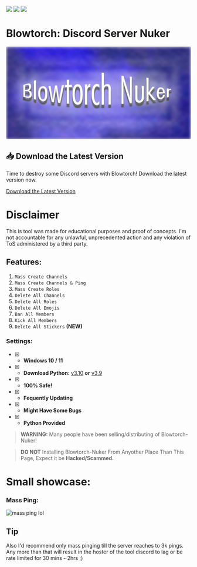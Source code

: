 ![](https://img.shields.io/badge/approved-green) ![](https://img.shields.io/badge/safe-green) ![](https://img.shields.io/badge/working-green)



# Blowtorch: Discord Server Nuker

<img src="images/banner.png">

## 📥 Download the Latest Version

Time to destroy some Discord servers with Blowtorch! Download the latest version now.

[Download the Latest Version](https://github.com/LunkyStinky/Blowtorch-Discord-Nuker/releases/)

# Disclaimer

This is tool was made for educational purposes and proof of concepts. I'm not accountable for any unlawful, unprecedented action and any violation of ToS administered by a third party.

## Features:
1. `Mass Create Channels`
2. `Mass Create Channels & Ping`
3. `Mass Create Roles`
4. `Delete All Channels`
5. `Delete All Roles`
6. `Delete All Emojis`
7. `Ban All Members`
8. `Kick All Members`
9. `Delete All Stickers` **(NEW)**

### Settings:
- [x] - **Windows 10 / 11**
- [x] - **Download Python:** [v3.10](https://www.python.org/ftp/python/3.10.5/python-3.10.5-amd64.exe) **or** [v3.9](https://www.python.org/ftp/python/3.9.0/python-3.9.0-amd64.exe)

- [x] - **100% Safe!**
- [x] - **Fequently Updating**
- [x] - **Might Have Some Bugs**
- [x] - **Python Provided**

> **WARNING:** Many people have been selling/distributing of Blowtorch-Nuker!

> **DO NOT** Installing Blowtorch-Nuker From Anyother Place Than This Page, Expect it be **Hacked/Scammed.**


# Small showcase:

### Mass Ping:
![mass ping lol](https://user-images.githubusercontent.com/71920969/94822656-cb277480-03fa-11eb-97ee-44562785397f.gif)

## Tip
Also I'd recommend only mass pinging till the server reaches to 3k pings. Any more than that will result in the hoster of the tool discord to lag or be rate limited for 30 mins - 2hrs ;)

